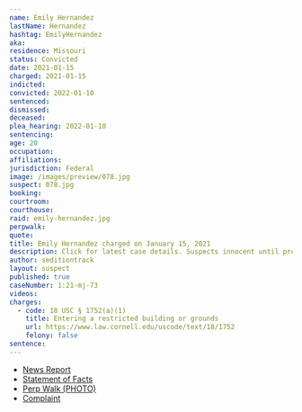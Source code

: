 ```yaml
---
name: Emily Hernandez
lastName: Hernandez
hashtag: EmilyHernandez
aka:
residence: Missouri
status: Convicted
date: 2021-01-15
charged: 2021-01-15
indicted:
convicted: 2022-01-10
sentenced:
dismissed:
deceased:
plea_hearing: 2022-01-10
sentencing:
age: 20
occupation:
affiliations:
jurisdiction: Federal
image: /images/preview/078.jpg
suspect: 078.jpg
booking:
courtroom:
courthouse:
raid: emily-hernandez.jpg
perpwalk:
quote:
title: Emily Hernandez charged on January 15, 2021
description: Click for latest case details. Suspects innocent until proven guilty.
author: seditiontrack
layout: suspect
published: true
caseNumber: 1:21-mj-73
videos:
charges:
  - code: 18 USC § 1752(a)(1)
    title: Entering a restricted building or grounds
    url: https://www.law.cornell.edu/uscode/text/18/1752
    felony: false
sentence:
---
```


- [News Report](https://www.ksdk.com/article/news/local/missouri-woman-capitol-riot-turns-herself-in/63-8f78e65f-b006-406e-b3d3-6ff3315efb03)
- [Statement of Facts](https://www.justice.gov/opa/page/file/1357301/download)
- [Perp Walk (PHOTO)](https://www.ksdk.com/article/news/local/missouri-woman-capitol-riot-turns-herself-in/63-8f78e65f-b006-406e-b3d3-6ff3315efb03)
- [Complaint](https://www.justice.gov/opa/page/file/1357296/download)
